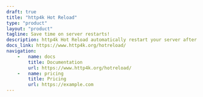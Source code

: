 ```yaml
---
draft: true
title: "http4k Hot Reload"
type: "product"
layout: "product"
tagline: Save time on server restarts!
description: http4k Hot Reload automatically restart your server after code changes, saving you time during development
docs_link: https://www.http4k.org/hotreload/
navigation:
    -   name: docs
        title: Documentation
        url: https://www.http4k.org/hotreload/
    -   name: pricing
        title: Pricing
        url: https://example.com
---
```

